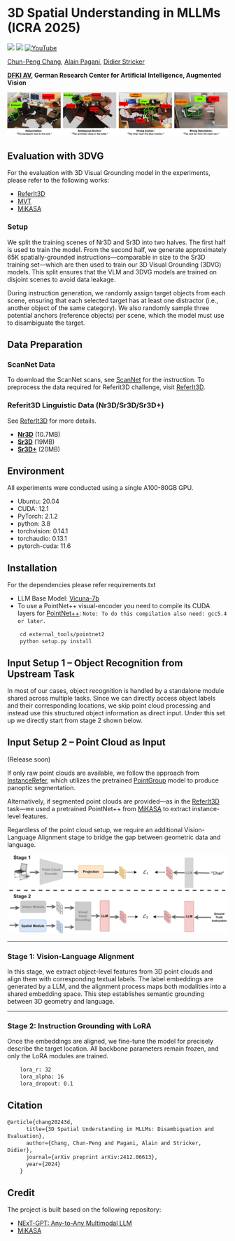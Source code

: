 # 3D Spatial Understanding in MLLMs (ICRA 2025)

<a href='https://birdy666.github.io/projects/3d_spatial_understanding_in_mllms/'><img src='https://img.shields.io/badge/Project-Page-Green'></a>
<a href='[https://arxiv.org/pdf/2309.05519](https://arxiv.org/pdf/2412.06613)'><img src='https://img.shields.io/badge/Paper-PDF-orange'></a>
[![YouTube](https://badges.aleen42.com/src/youtube.svg)](https://www.youtube.com/watch?v=Aq9gmHn-op4)

[Chun-Peng Chang](https://chunpeng-chang.github.io/), [Alain Pagani](https://av.dfki.de/members/pagani/), [Didier Stricker](https://av.dfki.de/members/stricker/)

**[DFKI AV](https://av.dfki.de/), German Research Center for Artificial Intelligence, Augmented Vision**

![teaser](assets/teaser.png)
## Evaluation with 3DVG
For the evaluation with 3D Visual Grounding model in the experiments, please refer to the following works:
* [ReferIt3D](https://github.com/referit3d/referit3d)
* [MVT](https://github.com/sega-hsj/MVT-3DVG)
* [MiKASA](https://birdy666.github.io/projects/mikasa/)

### Setup
We split the training scenes of Nr3D and Sr3D into two halves. The first half is used to train the model. From the second half, we generate approximately 65K spatially-grounded instructions—comparable in size to the Sr3D training set—which are then used to train our 3D Visual Grounding (3DVG) models. This split ensures that the VLM and 3DVG models are trained on disjoint scenes to avoid data leakage.

During instruction generation, we randomly assign target objects from each scene, ensuring that each selected target has at least one distractor (i.e., another object of the same category). We also randomly sample three potential anchors (reference objects) per scene, which the model must use to disambiguate the target.

## Data Preparation
### ScanNet Data
To download the ScanNet scans, see [ScanNet](https://github.com/ScanNet/ScanNet#scannet-data) for the instruction.
To preprocess the data required for Referit3D challenge, visit [ReferIt3D](https://github.com/referit3d/referit3d).

### Referit3D Linguistic Data (Nr3D/Sr3D/Sr3D+)
 See [ReferIt3D](https://github.com/referit3d/referit3d) for more details.
* [**Nr3D**](https://drive.google.com/file/d/1qswKclq4BlnHSGMSgzLmUu8iqdUXD8ZC/view?usp=sharing) (10.7MB)
* [**Sr3D**](https://drive.google.com/drive/folders/1DS4uQq7fCmbJHeE-rEbO8G1-XatGEqNV?usp=sharing) (19MB)
* [**Sr3D+**](https://drive.google.com/drive/folders/1DS4uQq7fCmbJHeE-rEbO8G1-XatGEqNV?usp=sharing) (20MB)

## Environment
All experiments were conducted using a single A100-80GB GPU.
* Ubuntu: 20.04
* CUDA: 12.1
* PyTorch: 2.1.2
* python: 3.8
* torchvision: 0.14.1
* torchaudio: 0.13.1
* pytorch-cuda: 11.6

## Installation
For the dependencies please refer requirements.txt
* LLM Base Model: [Vicuna-7b](https://huggingface.co/lmsys/vicuna-7b-delta-v0)
* To use a PointNet++ visual-encoder you need to compile its CUDA layers for [PointNet++](http://arxiv.org/abs/1706.02413):
```Note: To do this compilation also need: gcc5.4 or later.```
```Console
    cd external_tools/pointnet2
    python setup.py install
```

## Input Setup 1 – Object Recognition from Upstream Task

In most of our cases, object recognition is handled by a standalone module shared across multiple tasks. Since we can directly access object labels and their corresponding locations, we skip point cloud processing and instead use this structured object information as direct input. 
Under this set up we directly start from stage 2 shown below.

## Input Setup 2 – Point Cloud as Input
(Release soon)

If only raw point clouds are available, we follow the approach from [InstanceRefer](https://github.com/CurryYuan/InstanceRefer), which utilizes the pretrained [PointGroup](https://github.com/dvlab-research/PointGroup) model to produce panoptic segmentation.

Alternatively, if segmented point clouds are provided—as in the [ReferIt3D](https://github.com/referit3d/referit3d) task—we used a pretrained PointNet++ from [MiKASA](https://birdy666.github.io/projects/mikasa/) to extract instance-level features.

Regardless of the point cloud setup, we require an additional Vision-Language Alignment stage to bridge the gap between geometric data and language.

![pipeline](assets/training_pipeline.png)

---

### Stage 1: Vision-Language Alignment

In this stage, we extract object-level features from 3D point clouds and align them with corresponding textual labels. The label embeddings are generated by a LLM, and the alignment process maps both modalities into a shared embedding space. This step establishes semantic grounding between 3D geometry and language.

---

### Stage 2: Instruction Grounding with LoRA

Once the embeddings are aligned, we fine-tune the model for precisely describe the target location. All backbone parameters remain frozen, and only the LoRA modules are trained. 
```Console
    lora_r: 32
    lora_alpha: 16
    lora_dropout: 0.1
```



## Citation
```
@article{chang20243d,
      title={3D Spatial Understanding in MLLMs: Disambiguation and Evaluation},
      author={Chang, Chun-Peng and Pagani, Alain and Stricker, Didier},
      journal={arXiv preprint arXiv:2412.06613},
      year={2024}
    }
```

## Credit
The project is built based on the following repository:
* [NExT-GPT: Any-to-Any Multimodal LLM](https://next-gpt.github.io/)
* [MiKASA](https://birdy666.github.io/projects/mikasa/) 

